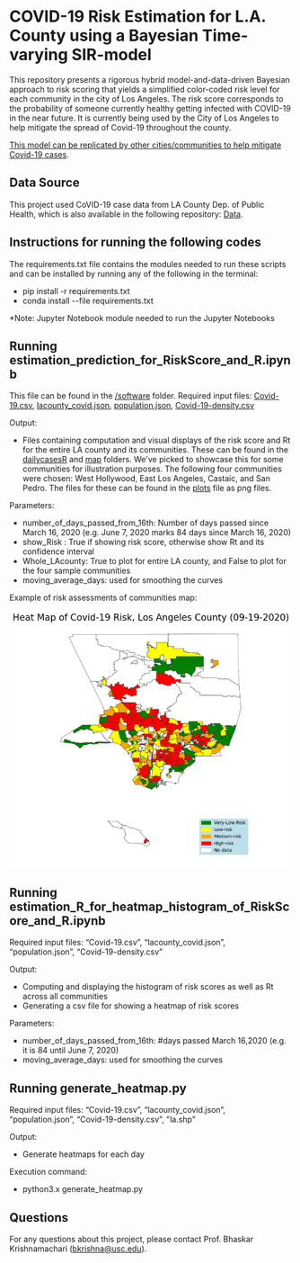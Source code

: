 # COVID-19 Risk Estimation for L.A. County using a Bayesian Time-varying SIR-model

This repository presents a rigorous hybrid model-and-data-driven Bayesian approach to risk scoring that yields a simplified color-coded risk level for each community in the city of Los Angeles. The risk score corresponds to the probability of someone currently healthy getting infected with COVID-19 in the near future. It is currently being used by the City of Los Angeles to help mitigate the spread of Covid-19 throughout the county. 

<ins>This model can be replicated by other cities/communities to help mitigate Covid-19 cases</ins>.

## Data Source

This project used CoVID-19 case data from LA County Dep. of Public Health, which is also available in the following repository: [Data](https://github.com/ANRGUSC/lacounty_covid19_data/).

## Instructions for running the following codes
The requirements.txt file contains the modules needed to run these scripts and can be installed by running any of the following in the terminal:
* pip install -r requirements.txt
* conda install --file requirements.txt

*Note: Jupyter Notebook module needed to run the Jupyter Notebooks



## Running **estimation_prediction_for_RiskScore_and_R.ipynb**

This file can be found in the [/software](https://github.com/ANRGUSC/covid19_risk_estimation/tree/master/software) folder.
Required input files:
[Covid-19.csv](https://github.com/ANRGUSC/covid19_risk_estimation/blob/master/data/Covid-19.csv), [lacounty_covid.json](https://github.com/ANRGUSC/covid19_risk_estimation/blob/master/data/lacounty_covid.json), [population.json](https://github.com/ANRGUSC/covid19_risk_estimation/blob/master/data/population.json), [Covid-19-density.csv](https://github.com/ANRGUSC/covid19_risk_estimation/blob/master/data/Covid-19-density.csv)

Output:
- Files containing computation and visual displays of the risk score and Rt for the entire LA county and its communities. These can be found in the [dailycasesR](https://github.com/ANRGUSC/covid19_risk_estimation/tree/master/data/dailycasesR) and [map](https://github.com/ANRGUSC/covid19_risk_estimation/tree/master/plots/map) folders. We've picked to showcase this for some communities for illustration purposes. The following four communities were chosen: West Hollywood, East Los Angeles, Castaic, and San Pedro. The files for these can be found in the [plots](https://github.com/ANRGUSC/covid19_risk_estimation/tree/master/plots) file as png files. 

Parameters:
* number_of_days_passed_from_16th: Number of days passed since March 16, 2020 (e.g. June 7, 2020 marks 84 days since March 16, 2020)
* show_Risk :  True if showing risk score, otherwise show Rt and its confidence interval
* Whole_LAcounty:  True to plot for entire LA county, and False to plot for the four sample communities
* moving_average_days: used for smoothing the curves

Example of risk assessments of communities map:

<img src="https://github.com/ANRGUSC/covid19_risk_estimation/blob/master/plots/map/risk_09-19-2020.png" width="550">


## Running **estimation_R_for_heatmap_histogram_of_RiskScore_and_R.ipynb**

Required input files:
“Covid-19.csv”, “lacounty_covid.json”, “population.json”, “Covid-19-density.csv”

Output:
* Computing and displaying the histogram of risk scores as well as Rt across all communities
* Generating a csv file for showing a heatmap of risk scores

Parameters:
* number_of_days_passed_from_16th: #days passed March 16,2020 (e.g. it is 84 until June 7, 2020)
* moving_average_days: used for smoothing the curves

## Running **generate_heatmap.py**

Required input files:
“Covid-19.csv”, “lacounty_covid.json”, “population.json”, “Covid-19-density.csv”, "la.shp"

Output:
* Generate heatmaps for each day 

Execution command:
* python3.x generate_heatmap.py

## Questions
For any questions about this project, please contact Prof. Bhaskar Krishnamachari (bkrishna@usc.edu).
